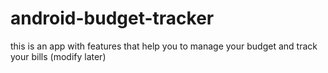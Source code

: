 # android-budget-tracker
this is an app with features that help you to manage your budget and track your bills (modify later)
